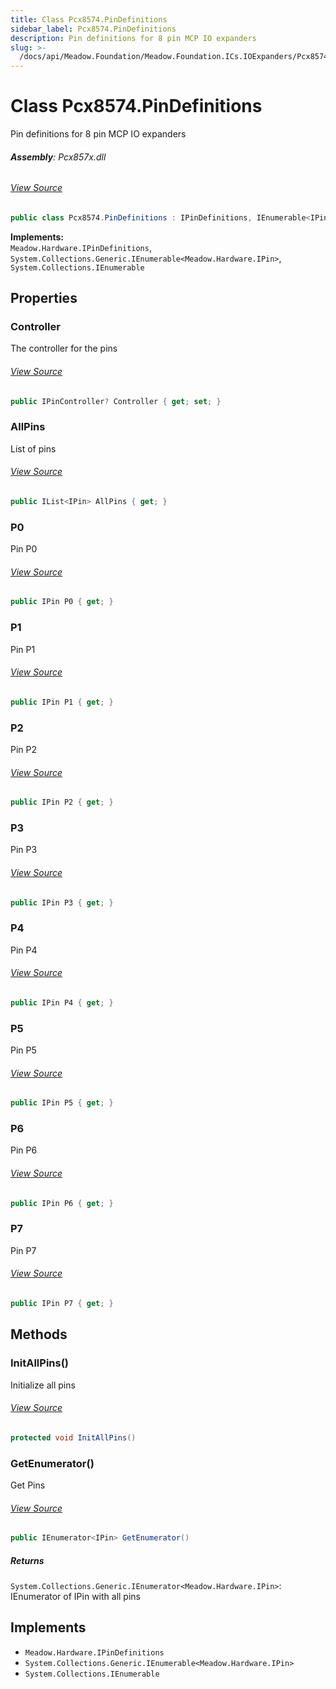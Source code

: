 ```yaml
---
title: Class Pcx8574.PinDefinitions
sidebar_label: Pcx8574.PinDefinitions
description: Pin definitions for 8 pin MCP IO expanders
slug: >-
  /docs/api/Meadow.Foundation/Meadow.Foundation.ICs.IOExpanders/Pcx8574.PinDefinitions
---
```

# Class Pcx8574.PinDefinitions
Pin definitions for 8 pin MCP IO expanders

###### **Assembly**: Pcx857x.dll
###### [View Source](https://github.com/WildernessLabs/Meadow.Foundation.git/blob/develop/Source/Meadow.Foundation.Peripherals/ICs.IOExpanders.Pcx857x/Driver/Drivers/Extras/Pcx8574.PinDefinitions.cs#L12)
```csharp title="Declaration"
public class Pcx8574.PinDefinitions : IPinDefinitions, IEnumerable<IPin>, IEnumerable
```
**Implements:**  
`Meadow.Hardware.IPinDefinitions`, `System.Collections.Generic.IEnumerable<Meadow.Hardware.IPin>`, `System.Collections.IEnumerable`

## Properties
### Controller
The controller for the pins
###### [View Source](https://github.com/WildernessLabs/Meadow.Foundation.git/blob/develop/Source/Meadow.Foundation.Peripherals/ICs.IOExpanders.Pcx857x/Driver/Drivers/Extras/Pcx8574.PinDefinitions.cs#L17)
```csharp title="Declaration"
public IPinController? Controller { get; set; }
```
### AllPins
List of pins
###### [View Source](https://github.com/WildernessLabs/Meadow.Foundation.git/blob/develop/Source/Meadow.Foundation.Peripherals/ICs.IOExpanders.Pcx857x/Driver/Drivers/Extras/Pcx8574.PinDefinitions.cs#L22)
```csharp title="Declaration"
public IList<IPin> AllPins { get; }
```
### P0
Pin P0
###### [View Source](https://github.com/WildernessLabs/Meadow.Foundation.git/blob/develop/Source/Meadow.Foundation.Peripherals/ICs.IOExpanders.Pcx857x/Driver/Drivers/Extras/Pcx8574.PinDefinitions.cs#L27)
```csharp title="Declaration"
public IPin P0 { get; }
```
### P1
Pin P1
###### [View Source](https://github.com/WildernessLabs/Meadow.Foundation.git/blob/develop/Source/Meadow.Foundation.Peripherals/ICs.IOExpanders.Pcx857x/Driver/Drivers/Extras/Pcx8574.PinDefinitions.cs#L38)
```csharp title="Declaration"
public IPin P1 { get; }
```
### P2
Pin P2
###### [View Source](https://github.com/WildernessLabs/Meadow.Foundation.git/blob/develop/Source/Meadow.Foundation.Peripherals/ICs.IOExpanders.Pcx857x/Driver/Drivers/Extras/Pcx8574.PinDefinitions.cs#L49)
```csharp title="Declaration"
public IPin P2 { get; }
```
### P3
Pin P3
###### [View Source](https://github.com/WildernessLabs/Meadow.Foundation.git/blob/develop/Source/Meadow.Foundation.Peripherals/ICs.IOExpanders.Pcx857x/Driver/Drivers/Extras/Pcx8574.PinDefinitions.cs#L60)
```csharp title="Declaration"
public IPin P3 { get; }
```
### P4
Pin P4
###### [View Source](https://github.com/WildernessLabs/Meadow.Foundation.git/blob/develop/Source/Meadow.Foundation.Peripherals/ICs.IOExpanders.Pcx857x/Driver/Drivers/Extras/Pcx8574.PinDefinitions.cs#L71)
```csharp title="Declaration"
public IPin P4 { get; }
```
### P5
Pin P5
###### [View Source](https://github.com/WildernessLabs/Meadow.Foundation.git/blob/develop/Source/Meadow.Foundation.Peripherals/ICs.IOExpanders.Pcx857x/Driver/Drivers/Extras/Pcx8574.PinDefinitions.cs#L82)
```csharp title="Declaration"
public IPin P5 { get; }
```
### P6
Pin P6
###### [View Source](https://github.com/WildernessLabs/Meadow.Foundation.git/blob/develop/Source/Meadow.Foundation.Peripherals/ICs.IOExpanders.Pcx857x/Driver/Drivers/Extras/Pcx8574.PinDefinitions.cs#L93)
```csharp title="Declaration"
public IPin P6 { get; }
```
### P7
Pin P7
###### [View Source](https://github.com/WildernessLabs/Meadow.Foundation.git/blob/develop/Source/Meadow.Foundation.Peripherals/ICs.IOExpanders.Pcx857x/Driver/Drivers/Extras/Pcx8574.PinDefinitions.cs#L104)
```csharp title="Declaration"
public IPin P7 { get; }
```
## Methods
### InitAllPins()
Initialize all pins
###### [View Source](https://github.com/WildernessLabs/Meadow.Foundation.git/blob/develop/Source/Meadow.Foundation.Peripherals/ICs.IOExpanders.Pcx857x/Driver/Drivers/Extras/Pcx8574.PinDefinitions.cs#L124)
```csharp title="Declaration"
protected void InitAllPins()
```
### GetEnumerator()
Get Pins
###### [View Source](https://github.com/WildernessLabs/Meadow.Foundation.git/blob/develop/Source/Meadow.Foundation.Peripherals/ICs.IOExpanders.Pcx857x/Driver/Drivers/Extras/Pcx8574.PinDefinitions.cs#L141)
```csharp title="Declaration"
public IEnumerator<IPin> GetEnumerator()
```

##### Returns

`System.Collections.Generic.IEnumerator<Meadow.Hardware.IPin>`: IEnumerator of IPin with all pins
## Implements

* `Meadow.Hardware.IPinDefinitions`
* `System.Collections.Generic.IEnumerable<Meadow.Hardware.IPin>`
* `System.Collections.IEnumerable`
